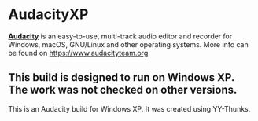 # AudacityXP
[**Audacity**](https://www.audacityteam.org) is an easy-to-use, multi-track audio editor and recorder for Windows, macOS, GNU/Linux and other operating systems. More info can be found on https://www.audacityteam.org
## This build is designed to run on Windows XP. The work was not checked on other versions.
This is an Audacity build for Windows XP. It was created using YY-Thunks.

